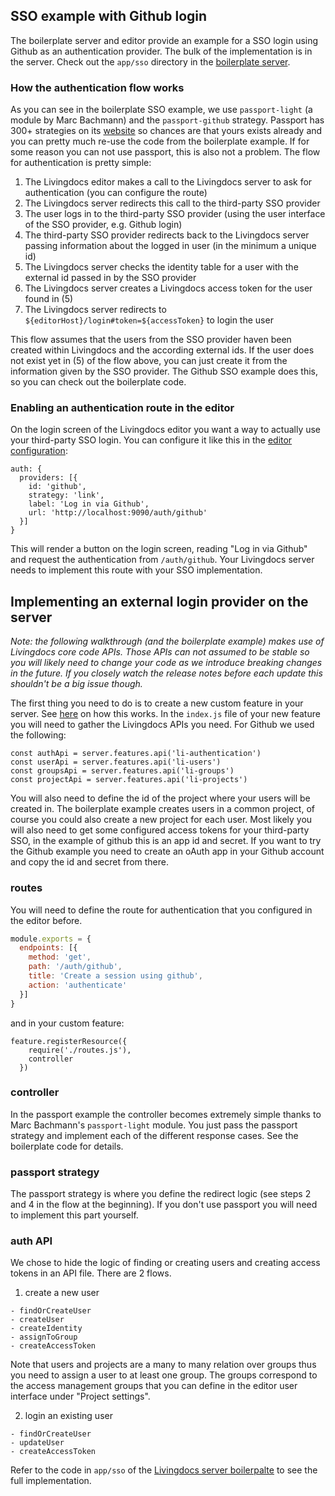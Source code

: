 ## SSO example with Github login

The boilerplate server and editor provide an example for a SSO login using Github as an authentication provider.
The bulk of the implementation is in the server. Check out the `app/sso` directory in the [boilerplate server](https://github.com/upfrontIO/livingdocs-server-boilerplate).

### How the authentication flow works

As you can see in the boilerplate SSO example, we use `passport-light` (a module by Marc Bachmann) and the `passport-github` strategy. Passport has 300+ strategies on its [website](http://www.passportjs.org/) so chances are that yours exists already and you can pretty much re-use the code from the boilerplate example.
If for some reason you can not use passport, this is also not a problem. The flow for authentication is pretty simple:
1. The Livingdocs editor makes a call to the Livingdocs server to ask for authentication (you can configure the route)
2. The Livingdocs server redirects this call to the third-party SSO provider
3. The user logs in to the third-party SSO provider (using the user interface of the SSO provider, e.g. Github login)
4. The third-party SSO provider redirects back to the Livingdocs server passing information about the logged in user (in the minimum a unique id)
5. The Livingdocs server checks the identity table for a user with the external id passed in by the SSO provider
6. The Livingdocs server creates a Livingdocs access token for the user found in (5)
7. The Livingdocs server redirects to `${editorHost}/login#token=${accessToken}` to login the user

This flow assumes that the users from the SSO provider haven been created within Livingdocs and the according external ids. If the user does not exist yet in (5) of the flow above, you can just create it from the information given by the SSO provider. The Github SSO example does this, so you can check out the boilerplate code.

### Enabling an authentication route in the editor

On the login screen of the Livingdocs editor you want a way to actually use your third-party SSO login. You can configure it like this in the [editor configuration](../reference-docs/editor-configuration/editing-features.html):
```
auth: {
  providers: [{
    id: 'github',
    strategy: 'link',
    label: 'Log in via Github',
    url: 'http://localhost:9090/auth/github'
  }]
}
```

This will render a button on the login screen, reading "Log in via Github" and request the authentication from `/auth/github`. Your Livingdocs server needs to implement this route with your SSO implementation.

## Implementing an external login provider on the server

*Note: the following walkthrough (and the boilerplate example) makes use of Livingdocs core code APIs. Those APIs can not assumed to be stable so you will likely need to change your code as we introduce breaking changes in the future. If you closely watch the release notes before each update this shouldn't be a big issue though.*

The first thing you need to do is to create a new custom feature in your server. See [here](./add_customizations.md#server) on how this works.
In the `index.js` file of your new feature you will need to gather the Livingdocs APIs you need. For Github we used the following:
```
const authApi = server.features.api('li-authentication')
const userApi = server.features.api('li-users')
const groupsApi = server.features.api('li-groups')
const projectApi = server.features.api('li-projects')
```

You will also need to define the id of the project where your users will be created in. The boilerplate example creates users in a common project, of course you could also create a new project for each user.
Most likely you will also need to get some configured access tokens for your third-party SSO, in the example of github this is an app id and secret. If you want to try the Github example you need to create an oAuth app in your Github account and copy the id and secret from there.

### routes

You will need to define the route for authentication that you configured in the editor before.
```routes.js
module.exports = {
  endpoints: [{
    method: 'get',
    path: '/auth/github',
    title: 'Create a session using github',
    action: 'authenticate'
  }]
}
```

and in your custom feature:
```
feature.registerResource({
    require('./routes.js'),
    controller
  })
```

### controller

In the passport example the controller becomes extremely simple thanks to Marc Bachmann's `passport-light` module. You just pass the passport strategy and implement each of the different response cases. See the boilerplate code for details.

### passport strategy

The passport strategy is where you define the redirect logic (see steps 2 and 4 in the flow at the beginning). If you don't use passport you will need to implement this part yourself.

### auth API

We chose to hide the logic of finding or creating users and creating access tokens in an API file. There are 2 flows.
1. create a new user

```
- findOrCreateUser
- createUser
- createIdentity
- assignToGroup
- createAccessToken
```

Note that users and projects are a many to many relation over groups thus you need to assign a user to at least one group. The groups correspond to the access management groups that you can define in the editor user interface under "Project settings".

2. login an existing user

```
- findOrCreateUser
- updateUser
- createAccessToken
```

Refer to the code in `app/sso` of the [Livingdocs server boilerpalte](https://github.com/upfrontIO/livingdocs-server-boilerplate) to see the full implementation.
